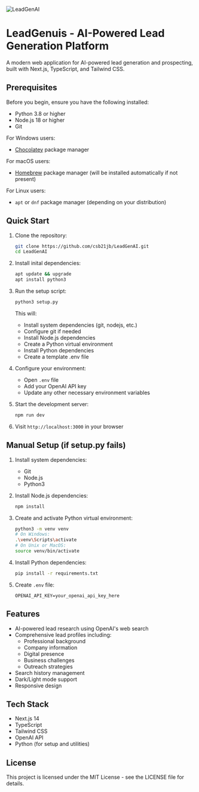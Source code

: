 
![LeadGenAI](https://github.com/user-attachments/assets/95da51e3-8079-47e2-a127-f8529917abdf)

# LeadGenuis - AI-Powered Lead Generation Platform

A modern web application for AI-powered lead generation and prospecting, built with Next.js, TypeScript, and Tailwind CSS.

## Prerequisites

Before you begin, ensure you have the following installed:
- Python 3.8 or higher
- Node.js 18 or higher
- Git

For Windows users:
- [Chocolatey](https://chocolatey.org/install) package manager

For macOS users:
- [Homebrew](https://brew.sh/) package manager (will be installed automatically if not present)

For Linux users:
- `apt` or `dnf` package manager (depending on your distribution)

## Quick Start

1. Clone the repository:
   ```bash
   git clone https://github.com/csb21jb/LeadGenAI.git
   cd LeadGenAI
   ```
2. Install inital dependencies:
   ```bash
   apt update && upgrade
   apt install python3
   ```
3. Run the setup script:
   ```bash
   python3 setup.py
   ```
   This will:
   - Install system dependencies (git, nodejs, etc.)
   - Configure git if needed
   - Install Node.js dependencies
   - Create a Python virtual environment
   - Install Python dependencies
   - Create a template .env file

4. Configure your environment:
   - Open `.env` file
   - Add your OpenAI API key
   - Update any other necessary environment variables

5. Start the development server:
   ```bash
   npm run dev
   ```

6. Visit `http://localhost:3000` in your browser

## Manual Setup (if setup.py fails)

1. Install system dependencies:
   - Git
   - Node.js
   - Python3

2. Install Node.js dependencies:
   ```bash
   npm install
   ```

3. Create and activate Python virtual environment:
   ```bash
   python3 -m venv venv
   # On Windows:
   .\venv\Scripts\activate
   # On Unix or MacOS:
   source venv/bin/activate
   ```

4. Install Python dependencies:
   ```bash
   pip install -r requirements.txt
   ```

5. Create `.env` file:
   ```
   OPENAI_API_KEY=your_openai_api_key_here
   ```

## Features

- AI-powered lead research using OpenAI's web search
- Comprehensive lead profiles including:
  - Professional background
  - Company information
  - Digital presence
  - Business challenges
  - Outreach strategies
- Search history management
- Dark/Light mode support
- Responsive design

## Tech Stack

- Next.js 14
- TypeScript
- Tailwind CSS
- OpenAI API
- Python (for setup and utilities)


## License

This project is licensed under the MIT License - see the LICENSE file for details.

